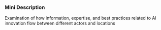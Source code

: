 ### Mini Description

Examination of how information, expertise, and best practices related to AI innovation flow between different actors and locations
